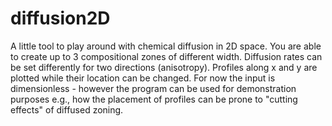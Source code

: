 # diffusion2D
A little tool to play around with chemical diffusion in 2D space. You are able to create up to 3 compositional zones of different width. Diffusion rates can be set differently for two directions (anisotropy). Profiles along x and y are plotted while their location can be changed. For now the input is dimensionless - however the program can be used for demonstration purposes e.g., how the placement of profiles can be prone to "cutting effects" of diffused zoning.
